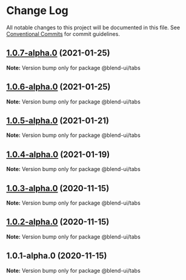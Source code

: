 # Change Log

All notable changes to this project will be documented in this file.
See [Conventional Commits](https://conventionalcommits.org) for commit guidelines.

## [1.0.7-alpha.0](https://prifina-admin/prifina/blend-ui/compare/@blend-ui/tabs@1.0.6-alpha.0...@blend-ui/tabs@1.0.7-alpha.0) (2021-01-25)

**Note:** Version bump only for package @blend-ui/tabs





## [1.0.6-alpha.0](https://prifina-admin/prifina/blend-ui/compare/@blend-ui/tabs@1.0.5-alpha.0...@blend-ui/tabs@1.0.6-alpha.0) (2021-01-25)

**Note:** Version bump only for package @blend-ui/tabs





## [1.0.5-alpha.0](https://prifina-admin/prifina/blend-ui/compare/@blend-ui/tabs@1.0.4-alpha.0...@blend-ui/tabs@1.0.5-alpha.0) (2021-01-21)

**Note:** Version bump only for package @blend-ui/tabs





## [1.0.4-alpha.0](https://prifina-admin/prifina/blend-ui/compare/@blend-ui/tabs@1.0.3-alpha.0...@blend-ui/tabs@1.0.4-alpha.0) (2021-01-19)

**Note:** Version bump only for package @blend-ui/tabs





## [1.0.3-alpha.0](https://prifina-admin/prifina/blend-ui/compare/@blend-ui/tabs@1.0.2-alpha.0...@blend-ui/tabs@1.0.3-alpha.0) (2020-11-15)

**Note:** Version bump only for package @blend-ui/tabs





## [1.0.2-alpha.0](https://prifina-admin/prifina/blend-ui/compare/@blend-ui/tabs@1.0.1-alpha.0...@blend-ui/tabs@1.0.2-alpha.0) (2020-11-15)

**Note:** Version bump only for package @blend-ui/tabs





## 1.0.1-alpha.0 (2020-11-15)

**Note:** Version bump only for package @blend-ui/tabs
